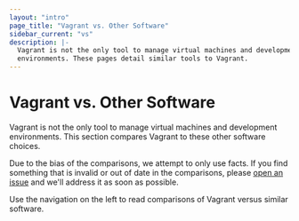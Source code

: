 ```yaml
---
layout: "intro"
page_title: "Vagrant vs. Other Software"
sidebar_current: "vs"
description: |-
  Vagrant is not the only tool to manage virtual machines and development
  environments. These pages detail similar tools to Vagrant.
---
```


# Vagrant vs. Other Software

Vagrant is not the only tool to manage virtual machines and development
environments. This section compares Vagrant to these other software choices.

Due to the bias of the comparisons, we attempt to only use facts. If you find
something that is invalid or out of date in the comparisons, please [open an
issue](https://github.com/mitchellh/vagrant/issues) and we'll address it as soon
as possible.

Use the navigation on the left to read comparisons of Vagrant versus similar
software.
